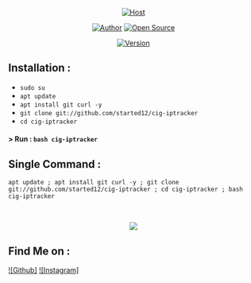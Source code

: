 <p align="left">
</p>
<p align="center">
<a href="#"><img title="Host" src="https://raw.githubusercontent.com/htr-tech/release-download/master/images/banner/trackip.png"></a>
</p>
<p align="center">
<a href="https://github.com/started12"><img title="Author" src="https://img.shields.io/badge/Author-STarTeD--CiG-red.svg?style=for-the-badge&logo=github"></a>
<a href="#"><img title="Open Source" src="https://img.shields.io/badge/Open%20Source-%E2%9D%A4-green?style=for-the-badge"></a>
</p>
<p align="center">
<a href="#"><img title="Version" src="https://img.shields.io/badge/Version-1.0-green.svg?style=flat-square"></a>
</p>

## Installation :
* `sudo su`
* `apt update`
* `apt install git curl -y`
* `git clone git://github.com/started12/cig-iptracker`
* `cd cig-iptracker`

#### > Run : `bash cig-iptracker`

## Single Command :
```
apt update ; apt install git curl -y ; git clone git://github.com/started12/cig-iptracker ; cd cig-iptracker ; bash cig-iptracker
```
<br>
<p align="center">
<img src="https://media.discordapp.net/attachments/885308943969161236/885841971254538281/unknown.png?width=460&height=612"/>

## Find Me on :
[![Github]](https://github.com/started12)
[![Instagram]](https://www.instagram.com/the_glitch32)
